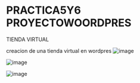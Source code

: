 # PRACTICA5Y6 PROYECTOWOORDPRES
TIENDA VIRTUAL

creacion de una tienda virtual en wordpres 
![image](https://github.com/karlosveliz/PRACTICA5Y6/assets/126271356/21b87a79-a9f5-4f21-8f5e-ab3cb8c5b2e6)

![image](https://github.com/karlosveliz/PRACTICA5Y6/assets/126271356/db470eac-3740-452e-bb4a-dbe3c0f33e4c)

![image](https://github.com/karlosveliz/PRACTICA5Y6/assets/126271356/568bc179-36a5-4e0e-8043-89ae1974128b)

